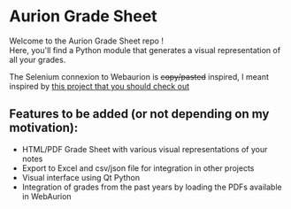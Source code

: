 # Aurion Grade Sheet
Welcome to the Aurion Grade Sheet repo !  
Here, you'll find a Python module that generates a visual representation of all your grades.
   
The Selenium connexion to Webaurion is ~~copy/pasted~~ inspired,  I meant inspired by [this project that you should check out](https://github.com/Warrior62/find-new-marks-wa)
## Features to be added (or not depending on my motivation):
* HTML/PDF Grade Sheet with various visual representations of your notes
* Export to Excel and csv/json file for integration in other projects
* Visual interface using Qt Python
* Integration of grades from the past years by loading the PDFs available in WebAurion
